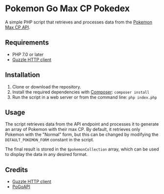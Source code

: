 # Pokemon Go Max CP Pokedex

A simple PHP script that retrieves and processes data from the [Pokemon Max CP API](https://pogoapi.net/).

## Requirements

- PHP 7.0 or later
- [Guzzle HTTP client](https://docs.guzzlephp.org/en/stable/overview.html)

## Installation

1. Clone or download the repository.
2. Install the required dependencies with [Composer](https://getcomposer.org/): `composer install`
3. Run the script in a web server or from the command line: `php index.php`

## Usage

The script retrieves data from the API endpoint and processes it to generate an array of Pokemon with their max CP. By default, it retrieves only Pokemon with the "Normal" form, but this can be changed by modifying the `DEFAULT_POKEMON_FORM` constant in the script.

The final result is stored in the `$pokemonCollection` array, which can be used to display the data in any desired format.

## Credits

- [Guzzle HTTP client](https://docs.guzzlephp.org/en/stable/overview.html)
- [PoGoAPI](https://pogoapi.net/)
